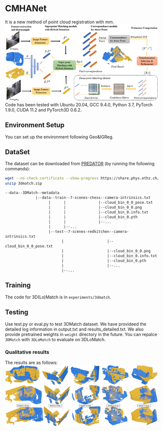 # CMHANet
It is a new method of point cloud registration with mm.
![](assets/pipeline.png)
Code has been tested with Ubuntu 20.04, GCC 9.4.0, Python 3.7, PyTorch 1.9.0, CUDA 11.2 and PyTorch3D 0.6.2.

## Environment Setup
You can set up the environment following Geo&IGReg.

## DataSet
The dataset can be downloaded from [PREDATOR](https://github.com/prs-eth/OverlapPredator) (by running the following commands):
```bash
wget --no-check-certificate --show-progress https://share.phys.ethz.ch/~gsg/pairwise_reg/3dmatch.zip
unzip 3dmatch.zip
```
```text
--data--3DMatch--metadata
              |--data--train--7-scenes-chess--camera-intrinsics.txt
                    |      |               |--cloud_bin_0_0_pose.txt
                    |      |               |--cloud_bin_0_0.png
                    |      |               |--cloud_bin_0.info.txt
                    |      |               |--cloud_bin_0.pth
                    |      |               |--...
                    |      |--...
                    |--test--7-scenes-redkitchen--camera-intrinsics.txt
                          |                    |--cloud_bin_0_0_pose.txt
                          |                    |--cloud_bin_0_0.png
                          |                    |--cloud_bin_0.info.txt
                          |                    |--cloud_bin_0.pth
                          |                    |--...
                          |--...
```

## Training
The code for 3D(Lo)Match is in `experiments/3dmatch`.

## Testing
Use test.py or eval.py to test 3DMatch dataset. We have provideed the detailed log information in output.txt and results_detailed.txt.
We also provide pretrained weights in `weight` directory in the future.
You can repalce `3DMatch` with `3DLoMatch` to evaluate on 3DLoMatch.

### Qualitative results
The results are as follows:
![](assets/3dmatch.png)
